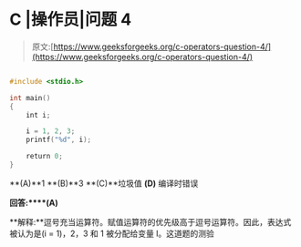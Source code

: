 # C |操作员|问题 4

> 原文:[https://www.geeksforgeeks.org/c-operators-question-4/](https://www.geeksforgeeks.org/c-operators-question-4/)

```cpp

#include <stdio.h>

int main()
{
    int i;

    i = 1, 2, 3;
    printf("%d", i);

    return 0;
}

```

**(A)**1
**(B)**3
**(C)**垃圾值
**(D)** 编译时错误

**回答:****(A)**

**解释:**逗号充当运算符。赋值运算符的优先级高于逗号运算符。因此，表达式被认为是(i = 1)，2，3 和 1 被分配给变量 I。这道题的测验